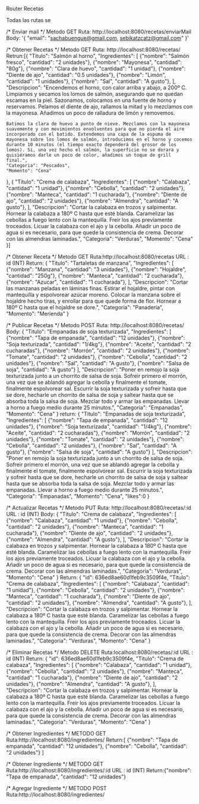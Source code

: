 Router Recetas

Todas las rutas se 

/* Enviar mail */
Metodo GET
Ruta: http://localhost:8080/recetas/enviarMail 
Body:
  '{
  "email": "sachabuengue@gmail.com, sebikatzcatz@gmail.com"
}'

/* Obtener Recetas */
Metodo GET
Ruta: http://localhost:8080/recetas/
Retrun:[{
    "Titulo": "Salmón al horno",
    "Ingredientes": [
      {"nombre": "Salmón fresco", "cantidad": "2 unidades"}, 
      {"nombre": "Mayonesa", "cantidad": "80g"}, 
      {"nombre": "Clara de huevo", "cantidad": "1 unidad"},
      {"nombre": "Diente de ajo", "cantidad": "0.5 unidades"},
      {"nombre": "Limón", "cantidad": "1 unidades"},
      {"nombre": "Sal", "cantidad": "A gusto"},
    ],
    "Descripcion": "Encendemos el horno, con calor arriba y abajo, a 200º C. Limpiamos y secamos los lomos de salmón, asegurando que no quedan escamas en la piel. Sazonamos, colocamos en una fuente de horno y reservamos. Pelamos el diente de ajo, rallamos la mitad y lo mezclamos con la mayonesa. Añadimos un poco de ralladura de limón y removemos.

    Batimos la clara de huevo a punto de nieve. Mezclamos con la mayonesa suavemente y con movimientos envolventes para que no pierda el aire incorporado con el batido. Extendemos una capa de la espuma de mayonesa sobre los lomos de salmón, introducimos en el horno y cocemos durante 10 minutos (el tiempo exacto dependerá del grosor de los lomos). Si, una vez hecho el salmón, la superficie no se dorara y quisiéramos darle un poco de color, añadimos un toque de grill final.",
    "Categoria": "Pescados",
    "Momento": "Cena"
  },
  {
    "Titulo": "Crema de calabaza",
    "Ingredientes": [
      {"nombre": "Calabaza", "cantidad": "1 unidad"}, 
      {"nombre": "Cebolla", "cantidad": "2 unidades"}, 
      {"nombre": "Manteca", "cantidad": "1 cucharada"},
      {"nombre": "Diente de ajo", "cantidad": "2 unidades"},
      {"nombre": "Almendra", "cantidad": "A gusto"},
    ],
    "Descripcion": "Cortar la calabaza en trozos y salpimentar.
    Hornear la calabaza a 180º C hasta que esté blanda.
    Caramelizar las cebollas a fuego lento con la mantequilla.
    Freir los ajos previamente troceados.
    Licuar la calabaza con el ajo y la cebolla. Añadir un poco de agua si es necesario, para que quede la consistencia de crema.
    Decorar con las almendras laminadas.",
    "Categoria": "Verduras",
    "Momento": "Cena"
  }]

/* Obtener Receta */
Metodo GET
Ruta:http://localhost:8080/recetas
URL : id (INT)
Return: {
    "Titulo": "Tartaletas de manzana",
    "Ingredientes": [
      {"nombre": "Manzana", "cantidad": "3 unidades"}, 
      {"nombre": "Hojaldre", "cantidad": "250g"}, 
      {"nombre": "Manteca", "cantidad": "2 cucharada"},
      {"nombre": "Azucar", "cantidad": "1 cucharada"},
    ],
    "Descripcion": "Cortar las manzanas peladas en láminas finas.
    Estirar el hojaldre, pintar con mantequilla y espolvorear azúcar moreno.
    Colocar la manzana sobre el hojaldre hecho tiras, y enrollar para que quede forma de flor.
    Hornear a 180º C hasta que el hojaldre se dore.",
    "Categoria": "Panadería",
    "Momento": "Merienda"
  }


/* Publicar Recetas */
Metodo POST
Ruta: http://localhost:8080/recetas/
Body:
{
  "Titulo": "Empanadas de soja texturizada",
  "Ingredientes": [
    {"nombre": "Tapa de empanada", "cantidad": "12 unidades"}, 
    {"nombre": "Soja texturizada", "cantidad": "1/4kg"}, 
    {"nombre": "Aceite", "cantidad": "2 cucharadas"},
    {"nombre": "Morrón", "cantidad": "2 unidades"},
    {"nombre": "Tomate", "cantidad": "2 unidades"},
    {"nombre": "Cebolla", "cantidad": "2 unidades"},
    {"nombre": "Sal", "cantidad": "A gusto"},
    {"nombre": "Salsa de soja", "cantidad": "A gusto"}
  ],
  "Descripcion": "Poner en remojo la soja texturizada junto a un chorrito de salsa de soja. Sofreir primero el morrón, una vez que se ablandó agregar la cebolla y finalmente el tomate, finalmente espolvorear sal. Escurrir la soja texturizada y sofreir hasta que se dore, hecharle un chorrito de salsa de soja y saltear hasta que se absorba toda la salsa de soja. Mezclar todo y armar las empanadas. Llevar a horno a fuego medio durante 25 minutos.",
  "Categoria": "Empanadas",
  "Momento": "Cena"
}
return:
{
  "Titulo": "Empanadas de soja texturizada",
  "Ingredientes": [
    {"nombre": "Tapa de empanada", "cantidad": "12 unidades"}, 
    {"nombre": "Soja texturizada", "cantidad": "1/4kg"}, 
    {"nombre": "Aceite", "cantidad": "2 cucharadas"},
    {"nombre": "Morrón", "cantidad": "2 unidades"},
    {"nombre": "Tomate", "cantidad": "2 unidades"},
    {"nombre": "Cebolla", "cantidad": "2 unidades"},
    {"nombre": "Sal", "cantidad": "A gusto"},
    {"nombre": "Salsa de soja", "cantidad": "A gusto"}
  ],
  "Descripcion": "Poner en remojo la soja texturizada junto a un chorrito de salsa de soja. Sofreir primero el morrón, una vez que se ablandó agregar la cebolla y finalmente el tomate, finalmente espolvorear sal. Escurrir la soja texturizada y sofreir hasta que se dore, hecharle un chorrito de salsa de soja y saltear hasta que se absorba toda la salsa de soja. Mezclar todo y armar las empanadas. Llevar a horno a fuego medio durante 25 minutos.",
  "Categoria": "Empanadas",
  "Momento": "Cena",
  "likes":0
}


/* Actualizar Recetas */
Metodo PUT
Ruta: http://localhost:8080/recetas/:id
URL : id (INT)
Body:
  {
    "Titulo": "Crema de calabaza",
    "Ingredientes": [
      {"nombre": "Calabaza", "cantidad": "1 unidad"}, 
      {"nombre": "Cebolla", "cantidad": "2 unidades"}, 
      {"nombre": "Manteca", "cantidad": "1 cucharada"},
      {"nombre": "Diente de ajo", "cantidad": "2 unidades"},
      {"nombre": "Almendra", "cantidad": "A gusto"},
    ],
    "Descripcion": "Cortar la calabaza en trozos y salpimentar.
    Hornear la calabaza a 180º C hasta que esté blanda.
    Caramelizar las cebollas a fuego lento con la mantequilla.
    Freir los ajos previamente troceados.
    Licuar la calabaza con el ajo y la cebolla. Añadir un poco de agua si es necesario, para que quede la consistencia de crema.
    Decorar con las almendras laminadas.",
    "Categoria": "Verduras",
    "Momento": "Cena"
  }
Return:
   {
    "id": 636ed8ae60d1feb9c3509f4e,
    "Titulo": "Crema de calabaza",
    "Ingredientes": [
      {"nombre": "Calabaza", "cantidad": "1 unidad"}, 
      {"nombre": "Cebolla", "cantidad": "2 unidades"}, 
      {"nombre": "Manteca", "cantidad": "1 cucharada"},
      {"nombre": "Diente de ajo", "cantidad": "2 unidades"},
      {"nombre": "Almendra", "cantidad": "A gusto"},
    ],
    "Descripcion": "Cortar la calabaza en trozos y salpimentar.
    Hornear la calabaza a 180º C hasta que esté blanda.
    Caramelizar las cebollas a fuego lento con la mantequilla.
    Freir los ajos previamente troceados.
    Licuar la calabaza con el ajo y la cebolla. Añadir un poco de agua si es necesario, para que quede la consistencia de crema.
    Decorar con las almendras laminadas.",
    "Categoria": "Verduras",
    "Momento": "Cena"
  }


 /* Eliminar Recetas */
Metodo DELETE
Ruta:localhost:8080/recetas/:id
URL : id (INT)
Return:
   {
    "id": 636ed8ae60d1feb9c3509f4e,
    "Titulo": "Crema de calabaza",
    "Ingredientes": [
      {"nombre": "Calabaza", "cantidad": "1 unidad"}, 
      {"nombre": "Cebolla", "cantidad": "2 unidades"}, 
      {"nombre": "Manteca", "cantidad": "1 cucharada"},
      {"nombre": "Diente de ajo", "cantidad": "2 unidades"},
      {"nombre": "Almendra", "cantidad": "A gusto"},
    ],
    "Descripcion": "Cortar la calabaza en trozos y salpimentar.
    Hornear la calabaza a 180º C hasta que esté blanda.
    Caramelizar las cebollas a fuego lento con la mantequilla.
    Freir los ajos previamente troceados.
    Licuar la calabaza con el ajo y la cebolla. Añadir un poco de agua si es necesario, para que quede la consistencia de crema.
    Decorar con las almendras laminadas.",
    "Categoria": "Verduras",
    "Momento": "Cena"
  }


/* Obtener Ingredientes */
METODO GET
Ruta:http://localhost:8080/ingredientes/
Return:[
{"nombre": "Tapa de empanada", "cantidad": "12 unidades"}, 
{"nombre": "Cebolla", "cantidad": "2 unidades"}
]

/* Obtener Ingrediente */
METODO GET
Ruta:http://localhost:8080/ingredientes/:id
URL : id (INT)
Return:{"nombre": "Tapa de empanada", "cantidad": "12 unidades"}

/* Agregar Ingrediente */
METODO POST
Ruta:http://localhost:8080/ingredientes/



